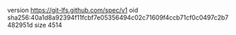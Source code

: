 version https://git-lfs.github.com/spec/v1
oid sha256:40a1d8a92394f11fcbf7e05356494c02c71609f4ccb71cf0c0497c2b7482951d
size 4514
